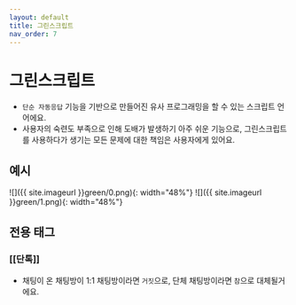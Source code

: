 ```yaml
---
layout: default
title: 그린스크립트
nav_order: 7
---
```


# 그린스크립트

* `단순 자동응답` 기능을 기반으로 만들어진 유사 프로그래밍을 할 수 있는 스크립트 언어에요.
* 사용자의 숙련도 부족으로 인해 도배가 발생하기 아주 쉬운 기능으로, 그린스크립트를 사용하다가 생기는 모든 문제에 대한 책임은 사용자에게 있어요.

## 예시

![]({{ site.imageurl }}green/0.png){: width="48%"}
![]({{ site.imageurl }}green/1.png){: width="48%"}

## 전용 태그

### [[단톡]]
* 채팅이 온 채팅방이 1:1 채팅방이라면 `거짓`으로, 단체 채팅방이라면 `참`으로 대체될거에요.

